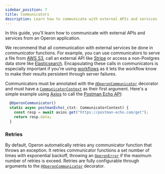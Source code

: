 ```yaml
---
sidebar_position: 7
title: Communicators
description: Learn how to communicate with external APIs and services
---
```


In this guide, you'll learn how to communicate with external APIs and services from an Operon application.

We recommend that all communication with external services be done in _communicator_ functions.
For example, you can use communicators to serve a file from [AWS S3](https://aws.amazon.com/s3/), call an external API like [Stripe](https://stripe.com/) or access a non-Postgres data store like [Elasticsearch](https://www.elastic.co/elasticsearch/).
Encapsulating these calls in communicators is especially important if you're using [workflows](..) as it lets the workflow know to make their results persistent through server failures.

Communicators must be annotated with the [`@OperonCommunicator`](../api-reference/decorators#operoncommunicator) decorator and must have a [`CommunicatorContext`](..) as their first argument.  Here's a simple example using [Axios](https://axios-http.com/docs/intro) to call the [Postman Echo API](https://learning.postman.com/docs/developer/echo-api/):


```javascript
  @OperonCommunicator()
  static async postmanEcho(_ctxt: CommunicatorContext) {
    const resp = await axios.get("https://postman-echo.com/get");
    return resp.data;
  }
```

### Retries

By default, Operon automatically retries any communicator function that throws an exception.
It retries communicator functions a set number of times with exponential backoff, throwing an [`OperonError`](..) if the maximum number of retries is exceed.
Retries are fully configurable through arguments to the [`@OperonCommunicator`](../api-reference/decorators#operoncommunicator) decorator.
